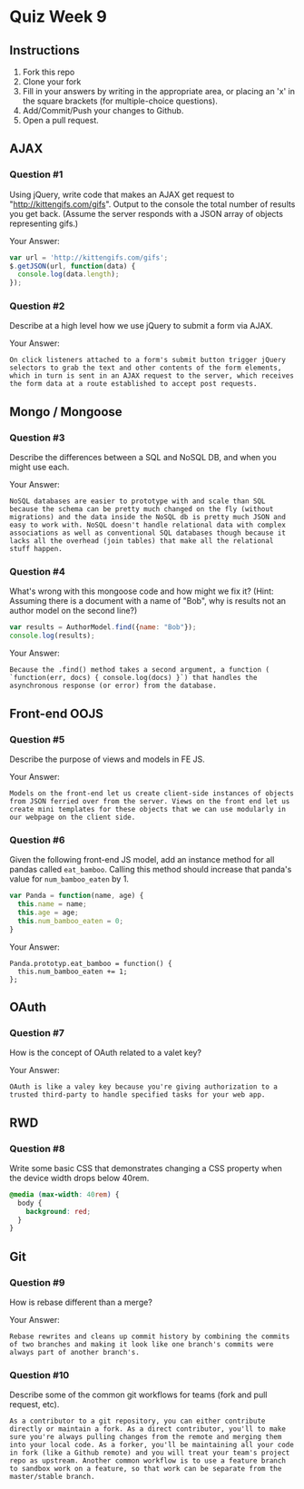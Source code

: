 # Quiz Week 9

## Instructions

1. Fork this repo
2. Clone your fork
3. Fill in your answers by writing in the appropriate area, or placing an 'x' in
the square brackets (for multiple-choice questions).
4. Add/Commit/Push your changes to Github.
5. Open a pull request.

## AJAX

### Question #1

Using jQuery, write code that makes an AJAX get request to "http://kittengifs.com/gifs". Output to the console the total number of results you get back. (Assume the server responds with a JSON array of objects representing gifs.)

Your Answer:
```js
var url = 'http://kittengifs.com/gifs';
$.getJSON(url, function(data) {
  console.log(data.length);
});
```

### Question #2

Describe at a high level how we use jQuery to submit a form via AJAX.

Your Answer:
```text
On click listeners attached to a form's submit button trigger jQuery selectors to grab the text and other contents of the form elements, which in turn is sent in an AJAX request to the server, which receives the form data at a route established to accept post requests.
```


## Mongo / Mongoose

### Question #3

Describe the differences between a SQL and NoSQL DB, and when you might use each.

Your Answer:
```text
NoSQL databases are easier to prototype with and scale than SQL because the schema can be pretty much changed on the fly (without migrations) and the data inside the NoSQL db is pretty much JSON and easy to work with. NoSQL doesn't handle relational data with complex associations as well as conventional SQL databases though because it lacks all the overhead (join tables) that make all the relational stuff happen.
```


### Question #4

What's wrong with this mongoose code and how might we fix it?
(Hint: Assuming there is a document with a name of "Bob", why is results not an author model on the second line?)

```js
var results = AuthorModel.find({name: "Bob"});
console.log(results);
```

Your Answer:
```text
Because the .find() method takes a second argument, a function ( `function(err, docs) { console.log(docs) }`) that handles the asynchronous response (or error) from the database.
```

## Front-end OOJS

### Question #5

Describe the purpose of views and models in FE JS.

Your Answer:
```text
Models on the front-end let us create client-side instances of objects from JSON ferried over from the server. Views on the front end let us create mini templates for these objects that we can use modularly in our webpage on the client side.
```

### Question #6

Given the following front-end JS model, add an instance method for all pandas called `eat_bamboo`. Calling this method should increase that panda's value for `num_bamboo_eaten` by 1.

```js
var Panda = function(name, age) {
  this.name = name;
  this.age = age;
  this.num_bamboo_eaten = 0;
}
```

Your Answer:
```text
Panda.prototyp.eat_bamboo = function() {
  this.num_bamboo_eaten += 1;
};
```


## OAuth

### Question #7

How is the concept of OAuth related to a valet key?

Your Answer:
```text
OAuth is like a valey key because you're giving authorization to a trusted third-party to handle specified tasks for your web app.
```


## RWD

### Question #8

Write some basic CSS that demonstrates changing a CSS property when the device width drops below 40rem.

```css
@media (max-width: 40rem) {
  body {
    background: red;
  }
}
```

## Git

### Question #9

How is rebase different than a merge?

Your Answer:
```text
Rebase rewrites and cleans up commit history by combining the commits of two branches and making it look like one branch's commits were always part of another branch's.
```

### Question #10

Describe some of the common git workflows for teams (fork and pull request, etc).

```text
As a contributor to a git repository, you can either contribute directly or maintain a fork. As a direct contributor, you'll to make sure you're always pulling changes from the remote and merging them into your local code. As a forker, you'll be maintaining all your code in fork (like a Github remote) and you will treat your team's project repo as upstream. Another common workflow is to use a feature branch to sandbox work on a feature, so that work can be separate from the master/stable branch.
```
